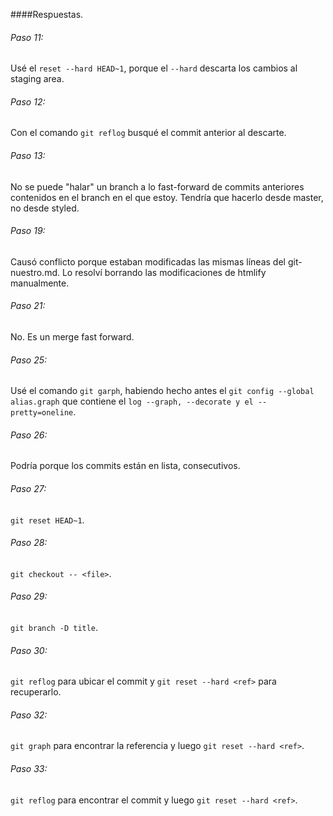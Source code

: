 ####Respuestas.

###### Paso 11:
Usé el `reset --hard HEAD~1`, porque el `--hard` descarta los cambios 
al staging area.

###### Paso 12:
Con el comando `git reflog` busqué el commit anterior al descarte.

###### Paso 13:
No se puede "halar" un branch a lo fast-forward de commits anteriores
contenidos en el branch en el que estoy. Tendría que hacerlo desde master,
no desde styled.

###### Paso 19:
Causó conflicto porque estaban modificadas las mismas líneas del 
git-nuestro.md. Lo resolví borrando las modificaciones de htmlify manualmente.

###### Paso 21:
No. Es un merge fast forward.

###### Paso 25:
Usé el comando `git garph`, habiendo hecho antes el `git config --global 
alias.graph` que contiene 
el `log --graph, --decorate y el --pretty=oneline`.

###### Paso 26:
Podría porque los commits están en lista, consecutivos.

###### Paso 27:
`git reset HEAD~1`.

###### Paso 28:
`git checkout -- <file>`.

###### Paso 29:
`git branch -D title`.

###### Paso 30:
`git reflog` para ubicar el commit y `git reset --hard <ref>` para 
recuperarlo.

###### Paso 32:
`git graph` para encontrar la referencia y luego `git reset --hard <ref>`.

###### Paso 33:
`git reflog` para encontrar el commit y luego `git reset --hard <ref>`.



